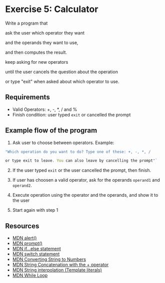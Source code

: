 # Exercise 5: Calculator

Write a program that

ask the user which operator they want

and the operands they want to use,

and then computes the result.

keep asking for new operators

until the user cancels the question about the operation

or type "exit" when asked about which operator to use.

## Requirements

- Valid Operators: +, -, \*, / and %
- Finish condition: user typed `exit` or cancelled the prompt

## Example flow of the program

1. Ask user to choose between operators. Example:

```js
"Which operation do you want to do? Type one of these: +, -, *, /

or type exit to leave. You can also leave by cancelling the prompt"`
```

2. If the user typed `exit` or the user cancelled the prompt, then finish.

3. If user has choosen a valid operator, ask for the operands `operand1` and `operand2`.

4. Execute operation using the operator and the operands, and show it to the user

5. Start again with step 1

## Resources

- [MDN alert()](https://developer.mozilla.org/en-US/docs/Web/API/Window/alert)
- [MDN prompt()](https://developer.mozilla.org/en-US/docs/Web/API/Window/prompt)
- [MDN if...else statement](https://developer.mozilla.org/en-US/docs/Web/JavaScript/Reference/Statements/if...else)
- [MDN switch statement](https://developer.mozilla.org/en-US/docs/Web/JavaScript/Reference/Statements/switch)
- [MDN Converting String to Numbers](https://developer.mozilla.org/en-US/docs/Web/JavaScript/Reference/Global_Objects/Number#convert_numeric_strings_and_null_to_numbers)
- [MDN String Concatenation with the + operator](https://developer.mozilla.org/en-US/docs/Web/JavaScript/Reference/Operators/Addition#string_concatenation)
- [MDN String interpolation (Template literals)](https://developer.mozilla.org/en-US/docs/Web/JavaScript/Reference/Template_literals)
- [MDN While Loop](https://developer.mozilla.org/en-US/docs/Web/JavaScript/Reference/Statements/while)
